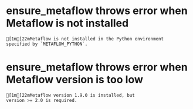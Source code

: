# ensure_metaflow throws error when Metaflow is not installed

    [1m[22mMetaflow is not installed in the Python environment
    specified by `METAFLOW_PYTHON`.

# ensure_metaflow throws error when Metaflow version is too low

    [1m[22mMetaflow version 1.9.0 is installed, but
    version >= 2.0 is required.

